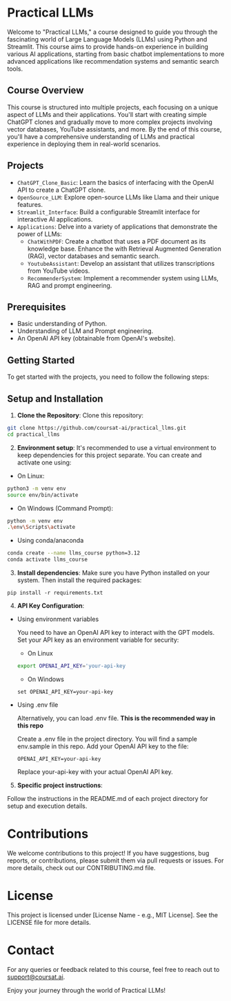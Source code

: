 # Practical LLMs

Welcome to "Practical LLMs," a course designed to guide you through the fascinating world of Large Language Models (LLMs) using Python and Streamlit. This course aims to provide hands-on experience in building various AI applications, starting from basic chatbot implementations to more advanced applications like recommendation systems and semantic search tools.

## Course Overview

This course is structured into multiple projects, each focusing on a unique aspect of LLMs and their applications. You'll start with creating simple ChatGPT clones and gradually move to more complex projects involving vector databases, YouTube assistants, and more. By the end of this course, you'll have a comprehensive understanding of LLMs and practical experience in deploying them in real-world scenarios.

## Projects

- `ChatGPT_Clone_Basic`: Learn the basics of interfacing with the OpenAI API to create a ChatGPT clone.
- `OpenSource_LLM`: Explore open-source LLMs like Llama and their unique features.
- `Streamlit_Interface`: Build a configurable Streamlit interface for interactive AI applications.
- `Applications`: Delve into a variety of applications that demonstrate the power of LLMs:
  - `ChatWithPDF`: Create a chatbot that uses a PDF document as its knowledge base. Enhance the  with Retrieval Augmented Generation (RAG), vector databases and semantic search.
  - `YoutubeAssistant`: Develop an assistant that utilizes transcriptions from YouTube videos.
  - `RecommenderSystem`: Implement a recommender system using LLMs, RAG and prompt engineering.

## Prerequisites

- Basic understanding of Python.
- Understanding of LLM and Prompt engineering.
- An OpenAI API key (obtainable from OpenAI's website).

## Getting Started

To get started with the projects, you need to follow the following steps:

## Setup and Installation


1. **Clone the Repository**:
Clone this repository:

```bash
git clone https://github.com/coursat-ai/practical_llms.git
cd practical_llms
```

2. **Environment setup**:
It's recommended to use a virtual environment to keep dependencies for this project separate. You can create and activate one using:

- On Linux:

```bash
python3 -m venv env
source env/bin/activate
```
- On Windows (Command Prompt):

```bash
python -m venv env
.\env\Scripts\activate
```

- Using conda/anaconda
```bash
conda create --name llms_course python=3.12
conda activate llms_course
```

3. **Install dependencies**:
Make sure you have Python installed on your system. Then install the required packages:

```
pip install -r requirements.txt
```

4. **API Key Configuration**:

- Using environment variables

  You need to have an OpenAI API key to interact with the GPT models.
  Set your API key as an environment variable for security:

  - On Linux
  ```bash
  export OPENAI_API_KEY='your-api-key
  ```

  - On Windows
  ```
  set OPENAI_API_KEY=your-api-key
  ```

- Using .env file

  Alternatively, you can load .env file. **This is the recommended way in this repo**

  Create a .env file in the project directory. You will find a sample env.sample in this repo.
  Add your OpenAI API key to the file:
  ```
  OPENAI_API_KEY=your-api-key
  ```
  Replace your-api-key with your actual OpenAI API key.

5. **Specific project instructions**:

  Follow the instructions in the README.md of each project directory for setup and execution details.

# Contributions
We welcome contributions to this project! If you have suggestions, bug reports, or contributions, please submit them via pull requests or issues. For more details, check out our CONTRIBUTING.md file.

# License
This project is licensed under [License Name - e.g., MIT License]. See the LICENSE file for more details.

# Contact
For any queries or feedback related to this course, feel free to reach out to [support@coursat.ai](mailto:support@aitar.ai).

Enjoy your journey through the world of Practical LLMs!